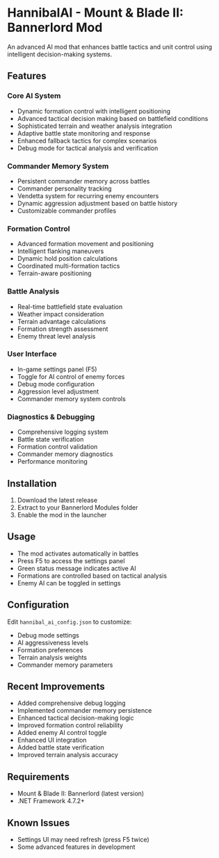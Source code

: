 
# HannibalAI - Mount & Blade II: Bannerlord Mod

An advanced AI mod that enhances battle tactics and unit control using intelligent decision-making systems.

## Features

### Core AI System
- Dynamic formation control with intelligent positioning
- Advanced tactical decision making based on battlefield conditions
- Sophisticated terrain and weather analysis integration
- Adaptive battle state monitoring and response
- Enhanced fallback tactics for complex scenarios
- Debug mode for tactical analysis and verification

### Commander Memory System
- Persistent commander memory across battles
- Commander personality tracking
- Vendetta system for recurring enemy encounters
- Dynamic aggression adjustment based on battle history
- Customizable commander profiles

### Formation Control
- Advanced formation movement and positioning
- Intelligent flanking maneuvers
- Dynamic hold position calculations
- Coordinated multi-formation tactics
- Terrain-aware positioning

### Battle Analysis
- Real-time battlefield state evaluation
- Weather impact consideration
- Terrain advantage calculations
- Formation strength assessment
- Enemy threat level analysis

### User Interface
- In-game settings panel (F5)
- Toggle for AI control of enemy forces
- Debug mode configuration
- Aggression level adjustment
- Commander memory system controls

### Diagnostics & Debugging
- Comprehensive logging system
- Battle state verification
- Formation control validation
- Commander memory diagnostics
- Performance monitoring

## Installation
1. Download the latest release
2. Extract to your Bannerlord Modules folder
3. Enable the mod in the launcher

## Usage
- The mod activates automatically in battles
- Press F5 to access the settings panel
- Green status message indicates active AI
- Formations are controlled based on tactical analysis
- Enemy AI can be toggled in settings

## Configuration
Edit `hannibal_ai_config.json` to customize:
- Debug mode settings
- AI aggressiveness levels
- Formation preferences
- Terrain analysis weights
- Commander memory parameters

## Recent Improvements
- Added comprehensive debug logging
- Implemented commander memory persistence
- Enhanced tactical decision-making logic
- Improved formation control reliability
- Added enemy AI control toggle
- Enhanced UI integration
- Added battle state verification
- Improved terrain analysis accuracy

## Requirements
- Mount & Blade II: Bannerlord (latest version)
- .NET Framework 4.7.2+

## Known Issues
- Settings UI may need refresh (press F5 twice)
- Some advanced features in development
